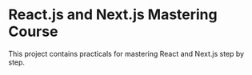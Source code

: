 # React.js and Next.js Mastering Course 

This project contains practicals for mastering React and Next.js step by step.
